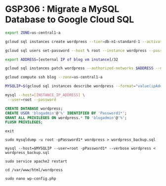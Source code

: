 # GSP306 : Migrate a MySQL Database to Google Cloud SQL

```bash
export ZONE=us-central1-a
```

```bash
gcloud sql instances create wordpress --tier=db-n1-standard-1 --activation-policy=ALWAYS --gce-zone $ZONE
```

```bash
gcloud sql users set-password --host % root --instance wordpress --password Password1*
```

```bash
export ADDRESS=[external IP of blog vm instance]/32
```

```bash
gcloud sql instances patch wordpress --authorized-networks $ADDRESS --quiet
```

```bash
gcloud compute ssh blog --zone=us-central1-a
```

```bash
MYSQLIP=$(gcloud sql instances describe wordpress --format="value(ipAddresses.ipAddress)")
```

```bash
mysql --host=[INSTANCE_IP_ADDRESS] \
 --user=root --password
```

```SQL
CREATE DATABASE wordpress;
CREATE USER 'blogadmin'@'%' IDENTIFIED BY 'Password1*';
GRANT ALL PRIVILEGES ON wordpress.* TO 'blogadmin'@'%';
FLUSH PRIVILEGES;
```

```
exit
```

```
sudo mysqldump -u root -pPassword1* wordpress > wordpress_backup.sql
```

```
mysql --host=$MYSQLIP --user=root -pPassword1* --verbose wordpress < wordpress_backup.sql
```

```
sudo service apache2 restart
```

```
cd /var/www/html/wordpress
```

```
sudo nano wp-config.php
```
